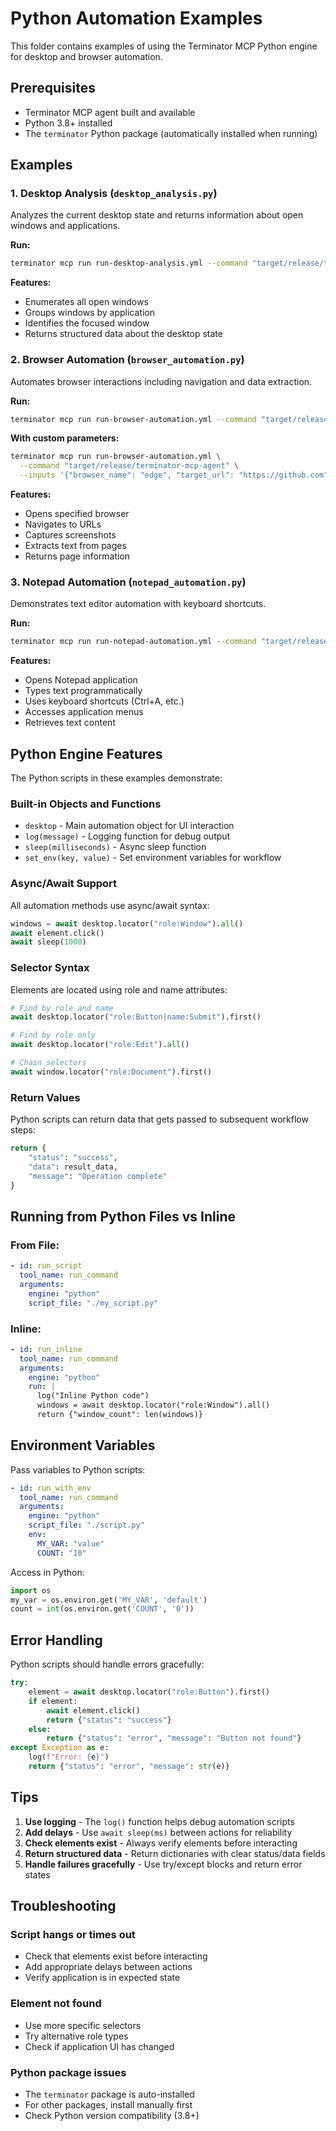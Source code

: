 # Python Automation Examples

This folder contains examples of using the Terminator MCP Python engine for desktop and browser automation.

## Prerequisites

- Terminator MCP agent built and available
- Python 3.8+ installed
- The `terminator` Python package (automatically installed when running)

## Examples

### 1. Desktop Analysis (`desktop_analysis.py`)

Analyzes the current desktop state and returns information about open windows and applications.

**Run:**
```bash
terminator mcp run run-desktop-analysis.yml --command "target/release/terminator-mcp-agent"
```

**Features:**
- Enumerates all open windows
- Groups windows by application
- Identifies the focused window
- Returns structured data about the desktop state

### 2. Browser Automation (`browser_automation.py`)

Automates browser interactions including navigation and data extraction.

**Run:**
```bash
terminator mcp run run-browser-automation.yml --command "target/release/terminator-mcp-agent"
```

**With custom parameters:**
```bash
terminator mcp run run-browser-automation.yml \
  --command "target/release/terminator-mcp-agent" \
  --inputs '{"browser_name": "edge", "target_url": "https://github.com"}'
```

**Features:**
- Opens specified browser
- Navigates to URLs
- Captures screenshots
- Extracts text from pages
- Returns page information

### 3. Notepad Automation (`notepad_automation.py`)

Demonstrates text editor automation with keyboard shortcuts.

**Run:**
```bash
terminator mcp run run-notepad-automation.yml --command "target/release/terminator-mcp-agent"
```

**Features:**
- Opens Notepad application
- Types text programmatically
- Uses keyboard shortcuts (Ctrl+A, etc.)
- Accesses application menus
- Retrieves text content

## Python Engine Features

The Python scripts in these examples demonstrate:

### Built-in Objects and Functions

- `desktop` - Main automation object for UI interaction
- `log(message)` - Logging function for debug output
- `sleep(milliseconds)` - Async sleep function
- `set_env(key, value)` - Set environment variables for workflow

### Async/Await Support

All automation methods use async/await syntax:
```python
windows = await desktop.locator("role:Window").all()
await element.click()
await sleep(1000)
```

### Selector Syntax

Elements are located using role and name attributes:
```python
# Find by role and name
await desktop.locator("role:Button|name:Submit").first()

# Find by role only
await desktop.locator("role:Edit").all()

# Chain selectors
await window.locator("role:Document").first()
```

### Return Values

Python scripts can return data that gets passed to subsequent workflow steps:
```python
return {
    "status": "success",
    "data": result_data,
    "message": "Operation complete"
}
```

## Running from Python Files vs Inline

### From File:
```yaml
- id: run_script
  tool_name: run_command
  arguments:
    engine: "python"
    script_file: "./my_script.py"
```

### Inline:
```yaml
- id: run_inline
  tool_name: run_command
  arguments:
    engine: "python"
    run: |
      log("Inline Python code")
      windows = await desktop.locator("role:Window").all()
      return {"window_count": len(windows)}
```

## Environment Variables

Pass variables to Python scripts:
```yaml
- id: run_with_env
  tool_name: run_command
  arguments:
    engine: "python"
    script_file: "./script.py"
    env:
      MY_VAR: "value"
      COUNT: "10"
```

Access in Python:
```python
import os
my_var = os.environ.get('MY_VAR', 'default')
count = int(os.environ.get('COUNT', '0'))
```

## Error Handling

Python scripts should handle errors gracefully:
```python
try:
    element = await desktop.locator("role:Button").first()
    if element:
        await element.click()
        return {"status": "success"}
    else:
        return {"status": "error", "message": "Button not found"}
except Exception as e:
    log(f"Error: {e}")
    return {"status": "error", "message": str(e)}
```

## Tips

1. **Use logging** - The `log()` function helps debug automation scripts
2. **Add delays** - Use `await sleep(ms)` between actions for reliability
3. **Check elements exist** - Always verify elements before interacting
4. **Return structured data** - Return dictionaries with clear status/data fields
5. **Handle failures gracefully** - Use try/except blocks and return error states

## Troubleshooting

### Script hangs or times out
- Check that elements exist before interacting
- Add appropriate delays between actions
- Verify application is in expected state

### Element not found
- Use more specific selectors
- Try alternative role types
- Check if application UI has changed

### Python package issues
- The `terminator` package is auto-installed
- For other packages, install manually first
- Check Python version compatibility (3.8+)